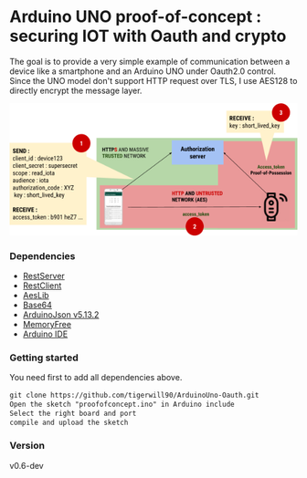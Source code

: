 # Arduino UNO proof-of-concept : securing IOT with Oauth and crypto

The goal is to provide a very simple example of communication between a device like a smartphone and
an Arduino UNO under Oauth2.0 control. Since the UNO model don't support HTTP request over TLS, I use AES128 to directly encrypt
the message layer.

![alt text](/images/schema.png)

### Dependencies

 * [RestServer](https://github.com/tigerwill90/RestServer)
 * [RestClient](https://github.com/csquared/arduino-restclient)
 * [AesLib](https://github.com/DavyLandman/AESLib)
 * [Base64](https://github.com/adamvr/arduino-base64)
 * [ArduinoJson v5.13.2](https://github.com/bblanchon/ArduinoJson)
 * [MemoryFree](https://github.com/maniacbug/MemoryFree/tree/master/examples/FreeMemory)
 * [Arduino IDE](https://www.arduino.cc/en/main/software)

### Getting started

You need first to add all dependencies above.

```
git clone https://github.com/tigerwill90/ArduinoUno-Oauth.git
Open the sketch "proofofconcept.ino" in Arduino include
Select the right board and port
compile and upload the sketch
```

### Version
v0.6-dev
